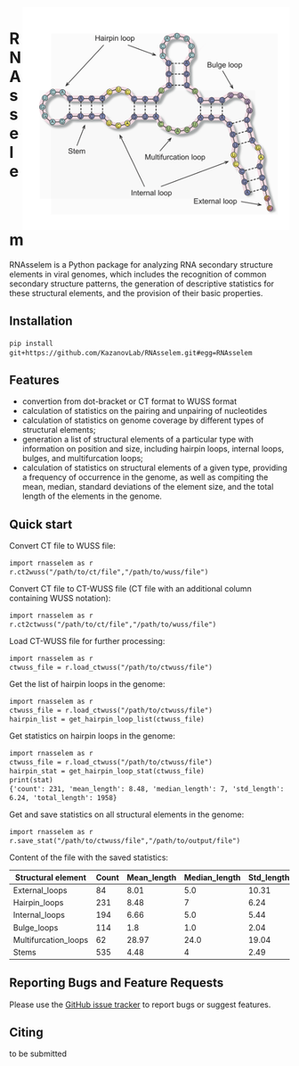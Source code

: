 <img src="doc/logo.png" alt="logo" title="Secondary structure" align="right" height="400" />

# RNAsselem

RNAsselem is a Python package for analyzing RNA secondary structure elements in viral genomes, which includes the recognition of common secondary structure patterns, the generation of descriptive statistics for these structural elements, and the provision of their basic properties. 

## Installation

`pip install git+https://github.com/KazanovLab/RNAsselem.git#egg=RNAsselem`

## Features

* convertion from dot-bracket or CT format to WUSS format
* calculation of statistics on the pairing and unpairing of nucleotides
* calculation of statistics on genome coverage by different types of structural elements; 
* generation a list of structural elements of a particular type with information on position and size, including hairpin loops, internal loops, bulges, and multifurcation loops; 
* calculation of statistics on structural elements of a given type, providing a frequency of occurrence in the genome, as well as compiting the mean, median, standard deviations of the element size, and the total length of the elements in the genome.

## Quick start

Convert CT file to WUSS file:

```
import rnasselem as r
r.ct2wuss("/path/to/ct/file","/path/to/wuss/file")
```

Convert CT file to CT-WUSS file (CT file with an additional column containing WUSS notation):

```
import rnasselem as r
r.ct2ctwuss("/path/to/ct/file","/path/to/wuss/file")
```

Load CT-WUSS file for further processing:
```
import rnasselem as r
ctwuss_file = r.load_ctwuss("/path/to/ctwuss/file")
```

Get the list of hairpin loops in the genome:
```
import rnasselem as r
ctwuss_file = r.load_ctwuss("/path/to/ctwuss/file")
hairpin_list = get_hairpin_loop_list(ctwuss_file)
```

Get statistics on hairpin loops in the genome:
```
import rnasselem as r
ctwuss_file = r.load_ctwuss("/path/to/ctwuss/file")
hairpin_stat = get_hairpin_loop_stat(ctwuss_file)
print(stat)
{'count': 231, 'mean_length': 8.48, 'median_length': 7, 'std_length': 6.24, 'total_length': 1958}
```

Get and save statistics on all structural elements in the genome:
```
import rnasselem as r
r.save_stat("/path/to/ctwuss/file","/path/to/output/file")
```

Content of the file with the saved statistics:

|Structural element|Count|Mean_length|Median_length|Std_length|Total_length|
|------------------|-----|-----------|-------------|----------|------------|
|External_loops|84|8.01|5.0|10.31|673|
|Hairpin_loops|231|8.48|7|6.24|1958|
|Internal_loops|194|6.66|5.0|5.44|1293|
|Bulge_loops|114|1.8|1.0|2.04|205|
|Multifurcation_loops|62|28.97|24.0|19.04|1796|
|Stems|535|4.48|4|2.49|4798|



## Reporting Bugs and Feature Requests
Please use the [GitHub issue tracker](https://github.com/KazanovLab/RNAsselem/issues) to report bugs or suggest features.

## Citing
to be submitted